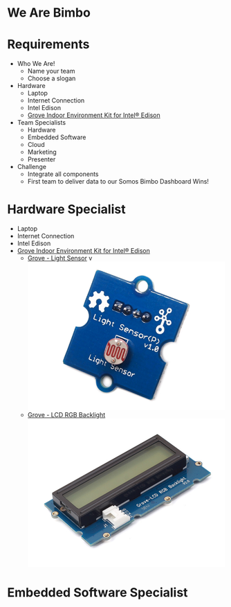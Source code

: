 # We Are Bimbo

# Requirements

- Who We Are!
  - Name your team
  - Choose a slogan
- Hardware
  - Laptop
  - Internet Connection
  - Intel Edison 
  - [Grove Indoor Environment Kit for Intel® Edison](https://www.seeedstudio.com/item_detail.html?p_id=2427)
- Team Specialists
  - Hardware
  - Embedded Software
  - Cloud
  - Marketing
  - Presenter
- Challenge
  - Integrate all components
  - First team to deliver data to our Somos Bimbo Dashboard Wins!

# Hardware Specialist

- Laptop
- Internet Connection
- Intel Edison
- [Grove Indoor Environment Kit for Intel® Edison](https://www.seeedstudio.com/item_detail.html?p_id=2427)
  - [Grove - Light Sensor](http://www.seeedstudio.com/wiki/Grove_-_Light_Sensor)
    v![](https://raw.githubusercontent.com/SeeedDocument/Grove_Light_Sensor/master/images/cover.jpg)
  - [Grove - LCD RGB Backlight](http://www.seeedstudio.com/wiki/Grove_-_LCD_RGB_Backlight)
    ![](https://raw.githubusercontent.com/SeeedDocument/Grove_LCD_RGB_Backlight/master/images/intro.jpg)

# Embedded Software Specialist


